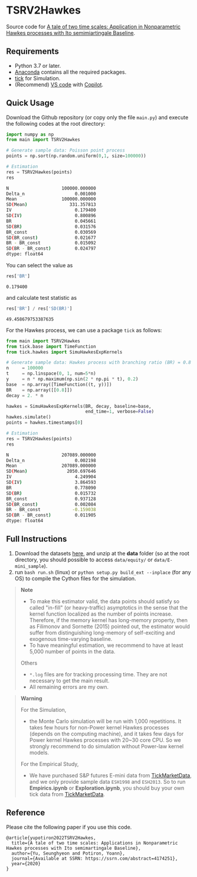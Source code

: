 # TSRV2Hawkes

Source code for [A tale of two time scales: Application in Nonparametric Hawkes processes with Ito semimiartingale Baseline](https://papers.ssrn.com/sol3/papers.cfm?abstract_id=4174251).


## Requirements
* Python 3.7 or later.
* [Anaconda](https://www.anaconda.com/) contains all the required packages.
* [tick](https://x-datainitiative.github.io/tick/) for Simulation.
* (Recommend) [VS code](https://code.visualstudio.com/download) with [Copilot](https://code.visualstudio.com/docs/copilot/overview).


## Quick Usage
Download the Github repository (or copy only the file `main.py`) and execute the following codes at the root directory:
```python
import numpy as np
from main import TSRV2Hawkes

# Generate sample data: Poisson point process
points = np.sort(np.random.uniform(0,1, size=100000))

# Estimation
res = TSRV2Hawkes(points)
res
```

```bash
N                    100000.000000
Delta_n                   0.001000
Mean                 100000.000000
SD(Mean)                331.357813
IV                        0.179400
SD(IV)                    0.800896
BR                        0.045661
SD(BR)                    0.031576
BR_const                  0.030569
SD(BR_const)              0.021677
BR - BR_const             0.015092
SD(BR - BR_const)         0.024797
dtype: float64
```

You can select the value as
```python
res['BR']
```
```
0.179400
```
and calculate test statistic as
```python
res['BR'] / res['SD(BR)']
```
```
49.458679753387635
```

For the Hawkes process, we can use a package `tick` as follows:
```python
from main import TSRV2Hawkes
from tick.base import TimeFunction
from tick.hawkes import SimuHawkesExpKernels

# Generate sample data: Hawkes process with branching ratio (BR) = 0.8
n     = 100000
t     = np.linspace(0, 1, num=5*n)
y     = n * np.maximum(np.sin(2 * np.pi * t), 0.2)
base  = np.array([TimeFunction((t, y))])
BR    = np.array([[0.8]])
decay = 2. * n

hawkes = SimuHawkesExpKernels(BR, decay, baseline=base, 
                              end_time=1, verbose=False)
hawkes.simulate()
points = hawkes.timestamps[0]

# Estimation
res = TSRV2Hawkes(points)
res
```

```bash
N                    207089.000000
Delta_n                   0.002198
Mean                 207089.000000
SD(Mean)               2050.697646
IV                        4.249904
SD(IV)                    3.864593
BR                        0.778090
SD(BR)                    0.015732
BR_const                  0.937128
SD(BR_const)              0.002084
BR - BR_const            -0.159038
SD(BR - BR_const)         0.011905
dtype: float64
```


## Full Instructions
1. Download the datasets [here](https://drive.google.com/file/d/1SIpA0pJSoLFKLXWP0yIUv74XLw9uUG2i/view?usp=sharing), and unzip at the **data** folder (so at the root directory, you should possible to access `data/equity/` or `data/E-mini_sample`).
1. run `bash run.sh` (linux) or `python setup.py build_ext --inplace` (for any OS) to compile the Cython files for the simulation.


> **Note**
> * To make this estimator valid, the data points should satisfy so called "in-fill" (or heavy-traffic) asymptotics in the sense that the kernel function localized as the number of points increase. Therefore, if the memory kernel has long-memory property, then as Filimonov and Sornette (2015) pointed out, the estimator would suffer from distinguishing long-memory of self-exciting and exogenous time-varying baseline.
> * To have meaningful estimation, we recommend to have at least 5,000 number of points in the data.
>
> Others
> * `*.log` files are for tracking processing time. They are not necessary to get the main result.
> * All remaining errors are my own.

> **Warning**
>
> For the Simulation,
> * the Monte Carlo simulation will be run with 1,000 repetitions. It takes few hours for non-Power kernel Hawkes processes (depends on the computing machine), and it takes few days for Power kernel Hawkes processes with 20~30 core CPU. So we strongly recommend to do simulation without Power-law kernel models.
>
> For the Empirical Study,
> * We have purchased S&P futures E-mini data from [TickMarketData](https://www.tickdatamarket.com/), and we only provide sample data `ESH1998` and `ESH2013`. So to run **Empirics.ipynb** or **Exploration.ipynb**, you should buy your own tick data from [TickMarketData](https://www.tickdatamarket.com/).


## Reference

Please cite the following paper if you use this code.

```
@article{yupotiron2022TSRV2Hawkes,
  title={A tale of two time scales: Applications in Nonparametric Hawkes processes with Ito semimartingale Baseline},
  author={Yu, Seunghyeon and Potiron, Yoann},
  journal={Available at SSRN: https://ssrn.com/abstract=4174251},
  year={2020}
}
```
